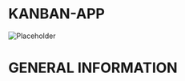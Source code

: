 # KANBAN-APP
 
 ![Placeholder](./web-content/src/asset/icon/placeholder.svg)


# GENERAL INFORMATION